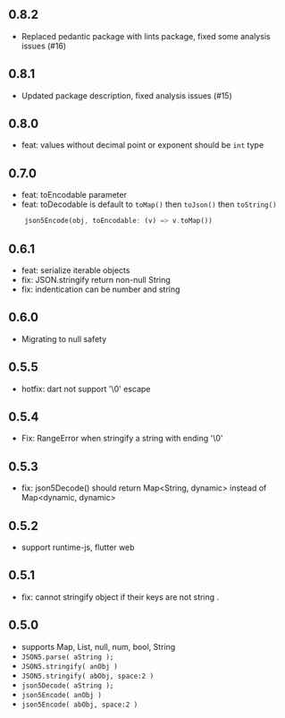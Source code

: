 ## 0.8.2

- Replaced pedantic package with lints package, fixed some analysis issues (#16)

## 0.8.1

- Updated package description, fixed analysis issues (#15)

## 0.8.0

- feat: values without decimal point or exponent should be `int` type

## 0.7.0

- feat: toEncodable parameter
- feat: toDecodable is default to `toMap()` then `toJson()` then `toString()`

```dart
    json5Encode(obj, toEncodable: (v) => v.toMap())
```

## 0.6.1

- feat: serialize iterable objects
- fix: JSON.stringify return non-null String
- fix: indentication can be number and string

## 0.6.0

- Migrating to null safety

## 0.5.5

- hotfix: dart not support '\0' escape

## 0.5.4

- Fix: RangeError when stringify a string with ending '\0'

## 0.5.3

- fix: json5Decode() should return Map<String, dynamic> instead of Map<dynamic, dynamic>

## 0.5.2

- support runtime-js, flutter web

## 0.5.1

- fix: cannot stringify object if their keys are not string .

## 0.5.0

- supports Map, List, null, num, bool, String
- `JSON5.parse( aString );`
- `JSON5.stringify( anObj )`
- `JSON5.stringify( abObj, space:2 )`
- `json5Decode( aString );`
- `json5Encode( anObj )`
- `json5Encode( abObj, space:2 )`
